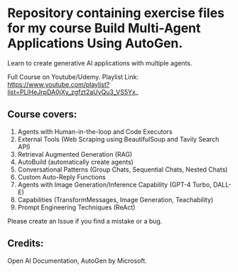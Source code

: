 # Repository containing exercise files for my course Build Multi-Agent Applications Using AutoGen.

Learn to create generative AI applications with multiple agents.

Full Course on Youtube/Udemy. Playlist Link: https://www.youtube.com/playlist?list=PLlHeJrpDA0jXy_zgfzt2aUvQu3_VS5Yx_

## Course covers:
1. Agents with Human-in-the-loop and Code Executors
2. External Tools (Web Scraping using BeautifulSoup and Tavily Search API)
3. Retrieval Augmented Generation (RAG)
4. AutoBuild (automatically create agents)
5. Conversational Patterns (Group Chats, Sequential Chats, Nested Chats)
6. Custom Auto-Reply Functions
7. Agents with Image Generation/Inference Capability (GPT-4 Turbo, DALL-E)
8. Capabilities (TransformMessages, Image Generation, Teachability)
9. Prompt Engineering Techniques (ReAct)

Please create an Issue if you find a mistake or a bug. 

## Credits: 
Open AI Documentation, AutoGen by Microsoft.
